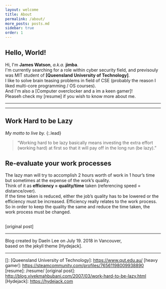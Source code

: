 ```yaml
---
layout: welcome
title: About
permalink: /about/
more_posts: posts.md
sidebar: true
order: 1
---
```


## Hello, World!

Hi, I'm **James Watson**, *a.k.a.* **jimba**.<br>
I'm currently searching for a role within cyber security field, and previsouly was MIT student of **[Queensland University of Technology]**.<br>
I like to solve brain teasing problems in field of CSE (probably the reason I liked multi-core programming / OS courses).<br>
And I'm also a [Computer overclocker and a im a keen gamer]!<br>
Pleaseh check my [resume] if you wish to know more about me.

***

<!--posts_list-->

***

## Work Hard to be Lazy

_My motto to live by._
{:.lead}

> “Working hard to be lazy basically means investing the extra effort (working hard) at first so that it will pay off in the long run (be lazy).”

## Re-evaluate your work processes

The lazy man will try to accomplish 2 hours worth of work in 1 hour’s time but sometimes at the expense of the work’s quality.<br>
Think of it as **efficiency = quality/time** taken (referencing speed = distance/over).<br>
If the time taken is reduced, either the job’s quality has to be lowered or the efficiency must be increased. Efficiency really relates to the work process.<br>
So in order to keep the quality the same and reduce the time taken, the work process must be changed.

## 



## 



## 



[original post]

***

Blog created by DaeIn Lee on July 19. 2018 in Vancouver,<br>
based on the jekyll theme [Hydejack].

***

<!--author-->

<!-- Links -->
[]: 
[Queensland University of Technology]: https://www.qut.edu.au/
[heavy gamer]: https://steamcommunity.com/profiles/76561198009938890
[resume]: /resume/
[original post]: http://blog.vivekmahbubani.com/2007/03/work-hard-to-be-lazy.html
[Hydejack]: https://hydejack.com
